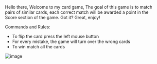 Hello there,
Welcome to my card game, The goal of this game is to match pairs of similar cards,
each correct match will be awarded a point in the Score section of the game.
Got it? 
Great, enjoy!

Commands and Rules:

- To flip the card press the left mouse button
- For every mistake, the game will turn over the wrong cards
- To win match all the cards

![image](https://github.com/Lorenzo-Rosas-2C-JCMaxwell-2023/CardGameTutorial/assets/124684090/0e525f6a-3620-42f0-b26e-4a72443c7bb4)
